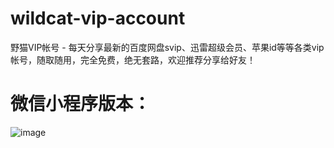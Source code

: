 # wildcat-vip-account
野猫VIP帐号 - 每天分享最新的百度网盘svip、迅雷超级会员、苹果id等等各类vip帐号，随取随用，完全免费，绝无套路，欢迎推荐分享给好友！

# 微信小程序版本：
![image](https://raw.githubusercontent.com/wuxingsanren/wildcat-vip-account/master/images/wxapp_qrcode.png)
